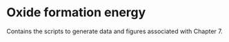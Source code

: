 # Oxide formation energy

Contains the scripts to generate data and figures associated with Chapter 7.

